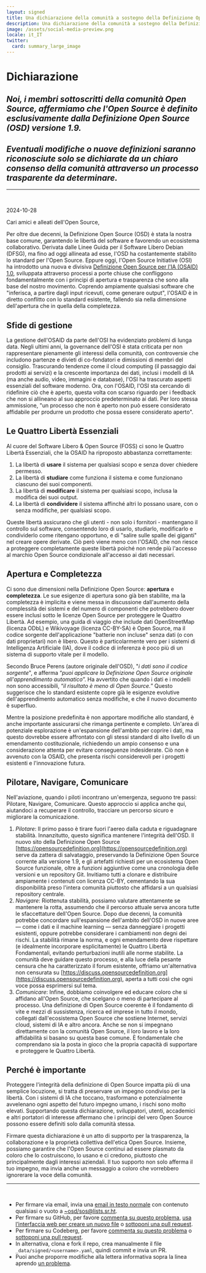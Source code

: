```yaml
---
layout: signed
title: Una dichiarazione della comunità a sostegno della Definizione Open Source (OSD)
description: Una dichiarazione della comunità a sostegno della Definizione Open Source (OSD) versione 1.9
image: /assets/social-media-preview.png
locale: it_IT
twitter:
  card: summary_large_image
---
```


# **Dichiarazione**

## *Noi, i membri sottoscritti della comunità Open Source, affermiamo che l'Open Source è definito esclusivamente dalla Definizione Open Source (OSD) versione 1.9.*

## *Eventuali modifiche o nuove definizioni saranno riconosciute solo se dichiarate da un chiaro consenso della comunità attraverso un processo trasparente da determinare.*

---
<br>

2024-10-28

Cari amici e alleati dell'Open Source,

Per oltre due decenni, la Definizione Open Source (OSD) è stata la nostra base comune, garantendo le libertà del software e favorendo un ecosistema collaborativo. Derivata dalle Linee Guida per il Software Libero Debian (DFSG), ma fino ad oggi allineata ad esse, l'OSD ha costantemente stabilito lo standard per l'Open Source. Eppure oggi, l'Open Source Initiative (OSI) ha introdotto una nuova e divisiva [Definizione Open Source per l'IA (OSAID) 1.0](https://opensource.org/ai/open-source-ai-definition), sviluppata attraverso processi a porte chiuse che confliggono fondamentalmente con i principi di apertura e trasparenza che sono alla base del nostro movimento. Coprendo ampiamente qualsiasi software che "inferisca, a partire dagli input ricevuti, come generare output", l'OSAID è in diretto conflitto con lo standard esistente, fallendo sia nella dimensione dell'apertura che in quella della completezza.

## Sfide di gestione

La gestione dell'OSAID da parte dell'OSI ha evidenziato problemi di lunga data. Negli ultimi anni, la governance dell'OSI è stata criticata per non rappresentare pienamente gli interessi della comunità, con controversie che includono partenze e divieti di co-fondatori e dimissioni di membri del consiglio. Trascurando tendenze come il cloud computing (il passaggio dai prodotti ai servizi) e la crescente importanza dei dati, inclusi i modelli di IA (ma anche audio, video, immagini e database), l'OSI ha trascurato aspetti essenziali del software moderno. Ora, con l'OSAID, l'OSI sta cercando di ridefinire ciò che è aperto, questa volta con scarso riguardo per i feedback che non si allineano al suo approccio predeterminato ai dati. Per loro stessa ammissione, "un processo che non è aperto non può essere considerato affidabile per produrre un prodotto che possa essere considerato aperto".

## Le Quattro Libertà Essenziali

Al cuore del Software Libero & Open Source (FOSS) ci sono le Quattro Libertà Essenziali, che la OSAID ha riproposto abbastanza correttamente:

1.	La libertà di **usare** il sistema per qualsiasi scopo e senza dover chiedere permesso.
2.	La libertà di **studiare** come funziona il sistema e come funzionano ciascuno dei suoi componenti.
3.	La libertà di **modificare** il sistema per qualsiasi scopo, inclusa la modifica dei suoi output.
4.	La libertà di **condividere** il sistema affinché altri lo possano usare, con o senza modifiche, per qualsiasi scopo.

Queste libertà assicurano che gli utenti - non solo i fornitori - mantengano il controllo sul software, consentendo loro di usarlo, studiarlo, modificarlo e condividerlo come ritengano opportuno, e di "salire sulle spalle dei giganti" nel creare opere derivate. Ciò però viene meno con l'OSAID, che non riesce a proteggere completamente queste libertà poiché non rende più l'accesso al marchio Open Source condizionale all'accesso ai dati necessari.

## Apertura e Completezza

Ci sono due dimensioni nella Definizione Open Source: **apertura** e **completezza**. Le sue esigenze di apertura sono già ben stabilite, ma la completezza è implicita e viene messa in discussione dall'aumento della complessità dei sistemi e del numero di componenti che potrebbero dover essere inclusi sotto le licenze Open Source per proteggere le Quattro Libertà. Ad esempio, una guida di viaggio che include dati OpenStreetMap (licenza ODbL) e Wikivoyage (licenza CC-BY-SA) è Open Source, ma il codice sorgente dell'applicazione "batterie non incluse" senza dati (o con dati proprietari) non è libero. Questo è particolarmente vero per i sistemi di Intelligenza Artificiale (IA), dove il codice di inferenza è poco più di un sistema di supporto vitale per il modello.

Secondo Bruce Perens (autore originale dell'OSD), "*i dati sono il codice sorgente*", e afferma “*puoi applicare la Definizione Open Source originale all'apprendimento automatico*”. Ha avvertito che quando i dati e i modelli non sono accessibili, “*il risultato è meno di Open Source.*” Questo suggerisce che lo standard esistente copre già le esigenze evolutive dell'apprendimento automatico senza modifiche, e che il nuovo documento è superfluo.

Mentre la posizione predefinita è non apportare modifiche allo standard, è anche importante assicurarsi che rimanga pertinente e completo. Un'area di potenziale esplorazione è un'espansione dell'ambito per coprire i dati, ma questo dovrebbe essere affrontato con gli stessi standard di alto livello di un emendamento costituzionale, richiedendo un ampio consenso e una considerazione attenta per evitare conseguenze indesiderate. Ciò non è avvenuto con la OSAID, che presenta rischi considerevoli per i progetti esistenti e l'innovazione futura.

## Pilotare, Navigare, Comunicare

Nell'aviazione, quando i piloti incontrano un'emergenza, seguono tre passi: Pilotare, Navigare, Comunicare. Questo approccio si applica anche qui, aiutandoci a recuperare il controllo, tracciare un percorso sicuro e migliorare la comunicazione.

1.	*Pilotare*: Il primo passo è tirare fuori l'aereo dalla caduta e riguadagnare stabilità. Innanzitutto, questo significa mantenere l'integrità dell'OSD. Il nuovo sito della Definizione Open Source [https://opensourcedefinition.org](https://opensourcedefinition.org) serve da zattera di salvataggio, preservando la Definizione Open Source corrente alla versione 1.9, e gli artefatti richiesti per un ecosistema Open Source funzionale, oltre a funzioni aggiuntive come una cronologia delle versioni e un repository Git. Invitiamo tutti a clonare e distribuire ampiamente i contenuti con licenza CC-BY, cementando la sua disponibilità preso l'intera comunità piuttosto che affidarsi a un qualsiasi repository centrale.
2.	*Navigare*: Riottenuta stabilità, possiamo valutare attentamente se mantenere la rotta, assumendo che il percorso attuale serva ancora tutte le sfaccettature dell'Open Source. Dopo due decenni, la comunità potrebbe concordare sull'espansione dell'ambito dell'OSD in nuove aree — come i dati e il machine learning — senza danneggiare i progetti esistenti, oppure potrebbe considerare i cambiamenti non degni dei rischi. La stabilità rimane la norma, e ogni emendamento deve rispettare (e idealmente incorporare esplicitamente) le Quattro Libertà Fondamentali, evitando perturbazioni inutili alle norme stabilite. La comunità deve guidare questo processo, e alla luce della pesante censura che ha caratterizzato il forum esistente, offriamo un'alternativa non censurata su [https://discuss.opensourcedefinition.org](https://discuss.opensourcedefinition.org), aperta a tutti così che ogni voce possa esprimersi sul tema.
3.	*Comunicare*: Infine, dobbiamo coinvolgere ed educare coloro che si affidano all'Open Source, che scelgano o meno di partecipare al processo. Una definizione di Open Source coerente è il fondamento di vite e mezzi di sussistenza, ricerca ed imprese in tutto il mondo, collegati dall'ecosistema Open Source che sostiene Internet, servizi cloud, sistemi di IA e altro ancora. Anche se non si impegnano direttamente con la comunità Open Source, il loro lavoro e la loro affidabilità si basano su questa base comune. È fondamentale che comprendano sia la posta in gioco che la propria capacità di supportare e proteggere le Quattro Libertà.

## Perché è importante

Proteggere l'integrità della definizione di Open Source impatta più di una semplice locuzione, si tratta di preservare un impegno condiviso per la libertà. Con i sistemi di IA che toccano, trasformano e potenzialmente avvelenano ogni aspetto del futuro impegno umano, i rischi sono molto elevati. Supportando questa dichiarazione, sviluppatori, utenti, accademici e altri portatori di interesse affermano che i principi del vero Open Source possono essere definiti solo dalla comunità stessa.

Firmare questa dichiarazione è un atto di supporto per la trasparenza, la collaborazione e la proprietà collettiva dell'etica Open Source. Insieme, possiamo garantire che l'Open Source continui ad essere plasmato da coloro che lo costruiscono, lo usano e ci credono, piuttosto che principalmente dagli interessi aziendali. Il tuo supporto non solo afferma il tuo impegno, ma invia anche un messaggio a coloro che vorrebbero ignorerare la voce della comunità.

---
<br>

- Per firmare via email, invia una [email in testo normale](https://useplaintext.email/) con contenuto qualsiasi o vuoto a [~osd/sos@lists.sr.ht](mailto:~osd/sos@lists.sr.ht).
- Per firmare su GitHub, per favore [commenta su questo problema](https://github.com/OpenSourceDefinition/SaveOpenSource/issues/1), [usa l’interfaccia web per creare un nuovo file](https://github.com/OpenSourceDefinition/SaveOpenSource/new/master/_data/signed) o [sottoponi una pull request](https://github.com/OpenSourceDefinition/SaveOpenSource/pulls).
- Per firmare su Codeberg, per favore [commenta su questo problema](https://codeberg.org/osd/sos/issues/1) o [sottoponi una pull request](https://codeberg.org/osd/sos/pulls).
- In alternativa, clona e fork il repo, crea manualmente il file `_data/signed/<username>.yaml`, quindi commit e invia un PR.
- Puoi anche proporre modifiche alla lettera informativa sopra la linea aprendo [un problema](https://codeberg.org/osd/sos/issues).

